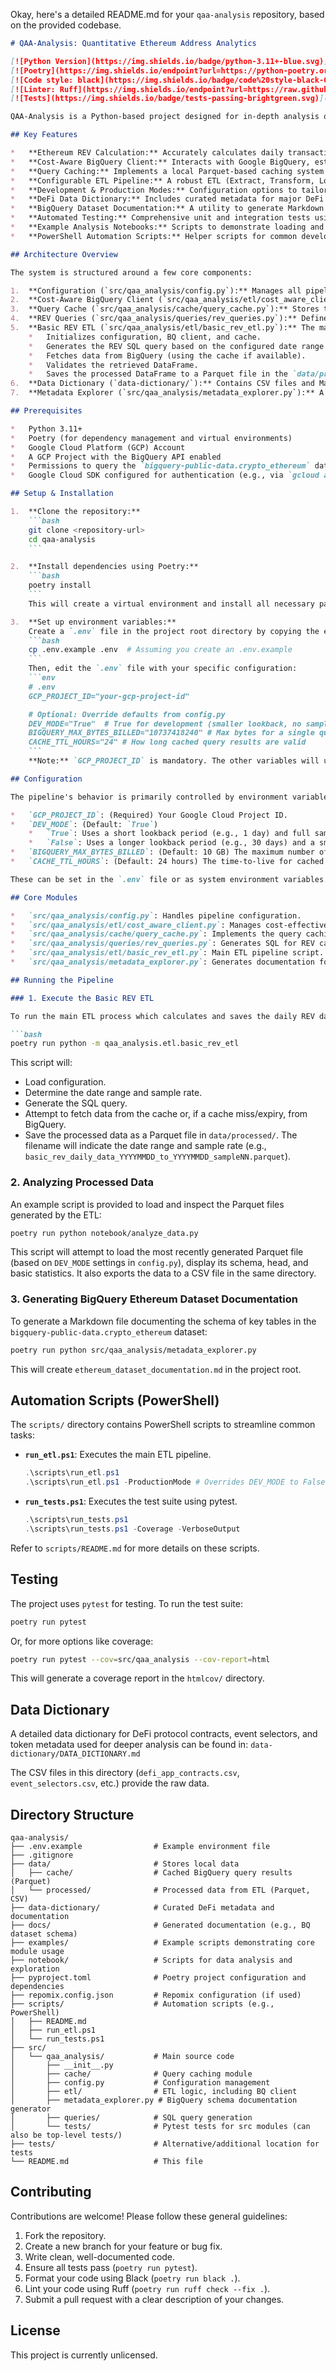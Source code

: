 Okay, here's a detailed README.md for your `qaa-analysis` repository, based on the provided codebase.

```markdown
# QAA-Analysis: Quantitative Ethereum Address Analytics

[![Python Version](https://img.shields.io/badge/python-3.11+-blue.svg)](https://www.python.org/downloads/)
[![Poetry](https://img.shields.io/endpoint?url=https://python-poetry.org/badge/v0.json)](https://python-poetry.org/)
[![Code style: black](https://img.shields.io/badge/code%20style-black-000000.svg)](https://github.com/psf/black)
[![Linter: Ruff](https://img.shields.io/endpoint?url=https://raw.githubusercontent.com/astral-sh/ruff/main/assets/badge/v2.json)](https://github.com/astral-sh/ruff)
[![Tests](https://img.shields.io/badge/tests-passing-brightgreen.svg)](#testing) <!-- TODO: Add actual test coverage badge if CI is set up -->

QAA-Analysis is a Python-based project designed for in-depth analysis of Ethereum blockchain data, with a primary focus on calculating transaction fee revenue ("REV") attributed to user addresses. It leverages Google BigQuery for data extraction, implements cost-aware querying and caching mechanisms, and provides a foundation for further quantitative analysis, potentially including DeFi user behavior and address clustering.

## Key Features

*   **Ethereum REV Calculation:** Accurately calculates daily transaction fee revenue (total, tips, and burned fees post-EIP-1559) per Ethereum address.
*   **Cost-Aware BigQuery Client:** Interacts with Google BigQuery, estimating query costs to prevent budget overruns and ensuring efficient data retrieval.
*   **Query Caching:** Implements a local Parquet-based caching system to store results of expensive BigQuery queries, reducing redundant API calls and costs.
*   **Configurable ETL Pipeline:** A robust ETL (Extract, Transform, Load) process to fetch, process, and store REV data.
*   **Development & Production Modes:** Configuration options to tailor data lookback periods, sampling rates, and other parameters for different environments.
*   **DeFi Data Dictionary:** Includes curated metadata for major DeFi protocols, contracts, event selectors, and tokens to support advanced on-chain analysis.
*   **BigQuery Dataset Documentation:** A utility to generate Markdown documentation for the `bigquery-public-data.crypto_ethereum` dataset schema.
*   **Automated Testing:** Comprehensive unit and integration tests using `pytest`.
*   **Example Analysis Notebooks:** Scripts to demonstrate loading and inspecting the processed data.
*   **PowerShell Automation Scripts:** Helper scripts for common development tasks like running the ETL pipeline and test suite.

## Architecture Overview

The system is structured around a few core components:

1.  **Configuration (`src/qaa_analysis/config.py`):** Manages all pipeline settings, including GCP project ID, BigQuery limits, cache TTL, and operational modes (Dev/Prod). Reads from a `.env` file.
2.  **Cost-Aware BigQuery Client (`src/qaa_analysis/etl/cost_aware_client.py`):** A wrapper around the Google BigQuery client that performs dry runs to estimate query costs and ensures queries stay within defined byte limits.
3.  **Query Cache (`src/qaa_analysis/cache/query_cache.py`):** Stores the results of BigQuery queries as Parquet files locally. If a query with the same parameters is run again within the TTL, the cached result is served, saving time and cost.
4.  **REV Queries (`src/qaa_analysis/queries/rev_queries.py`):** Defines the SQL queries used to extract and calculate REV metrics from the Ethereum `transactions` and `blocks` tables in BigQuery.
5.  **Basic REV ETL (`src/qaa_analysis/etl/basic_rev_etl.py`):** The main ETL script that orchestrates the process:
    *   Initializes configuration, BQ client, and cache.
    *   Generates the REV SQL query based on the configured date range and sample rate.
    *   Fetches data from BigQuery (using the cache if available).
    *   Validates the retrieved DataFrame.
    *   Saves the processed DataFrame to a Parquet file in the `data/processed/` directory.
6.  **Data Dictionary (`data-dictionary/`):** Contains CSV files and Markdown documentation detailing DeFi protocol contracts, event selectors, and token metadata, crucial for contextualizing on-chain activity.
7.  **Metadata Explorer (`src/qaa_analysis/metadata_explorer.py`):** A script to query BigQuery's `INFORMATION_SCHEMA` and generate documentation for the public Ethereum dataset.

## Prerequisites

*   Python 3.11+
*   Poetry (for dependency management and virtual environments)
*   Google Cloud Platform (GCP) Account
*   A GCP Project with the BigQuery API enabled
*   Permissions to query the `bigquery-public-data.crypto_ethereum` dataset
*   Google Cloud SDK configured for authentication (e.g., via `gcloud auth application-default login`) or a service account key.

## Setup & Installation

1.  **Clone the repository:**
    ```bash
    git clone <repository-url>
    cd qaa-analysis
    ```

2.  **Install dependencies using Poetry:**
    ```bash
    poetry install
    ```
    This will create a virtual environment and install all necessary packages.

3.  **Set up environment variables:**
    Create a `.env` file in the project root directory by copying the example:
    ```bash
    cp .env.example .env  # Assuming you create an .env.example
    ```
    Then, edit the `.env` file with your specific configuration:
    ```env
    # .env
    GCP_PROJECT_ID="your-gcp-project-id"

    # Optional: Override defaults from config.py
    DEV_MODE="True"  # True for development (smaller lookback, no sampling), False for production
    BIGQUERY_MAX_BYTES_BILLED="10737418240" # Max bytes for a single query (e.g., 10 GB)
    CACHE_TTL_HOURS="24" # How long cached query results are valid
    ```
    **Note:** `GCP_PROJECT_ID` is mandatory. The other variables will use defaults from `config.py` if not set.

## Configuration

The pipeline's behavior is primarily controlled by environment variables loaded via `src/qaa_analysis/config.py`. Key variables include:

*   `GCP_PROJECT_ID`: (Required) Your Google Cloud Project ID.
*   `DEV_MODE`: (Default: `True`)
    *   `True`: Uses a short lookback period (e.g., 1 day) and full sampling (1.0). Ideal for development and testing.
    *   `False`: Uses a longer lookback period (e.g., 30 days) and a smaller sample rate (e.g., 0.1 or 10%). Suitable for production runs.
*   `BIGQUERY_MAX_BYTES_BILLED`: (Default: 10 GB) The maximum number of bytes a single BigQuery query is allowed to process. The `CostAwareBigQueryClient` will prevent queries exceeding this.
*   `CACHE_TTL_HOURS`: (Default: 24 hours) The time-to-live for cached query results.

These can be set in the `.env` file or as system environment variables.

## Core Modules

*   `src/qaa_analysis/config.py`: Handles pipeline configuration.
*   `src/qaa_analysis/etl/cost_aware_client.py`: Manages cost-effective BigQuery interactions.
*   `src/qaa_analysis/cache/query_cache.py`: Implements the query caching logic.
*   `src/qaa_analysis/queries/rev_queries.py`: Generates SQL for REV calculation.
*   `src/qaa_analysis/etl/basic_rev_etl.py`: Main ETL pipeline script.
*   `src/qaa_analysis/metadata_explorer.py`: Generates documentation for the BigQuery Ethereum dataset.

## Running the Pipeline

### 1. Execute the Basic REV ETL

To run the main ETL process which calculates and saves the daily REV data:

```bash
poetry run python -m qaa_analysis.etl.basic_rev_etl
```

This script will:
*   Load configuration.
*   Determine the date range and sample rate.
*   Generate the SQL query.
*   Attempt to fetch data from the cache or, if a cache miss/expiry, from BigQuery.
*   Save the processed data as a Parquet file in `data/processed/`. The filename will indicate the date range and sample rate (e.g., `basic_rev_daily_data_YYYYMMDD_to_YYYYMMDD_sampleNN.parquet`).

### 2. Analyzing Processed Data

An example script is provided to load and inspect the Parquet files generated by the ETL:

```bash
poetry run python notebook/analyze_data.py
```
This script will attempt to load the most recently generated Parquet file (based on `DEV_MODE` settings in `config.py`), display its schema, head, and basic statistics. It also exports the data to a CSV file in the same directory.

### 3. Generating BigQuery Ethereum Dataset Documentation

To generate a Markdown file documenting the schema of key tables in the `bigquery-public-data.crypto_ethereum` dataset:

```bash
poetry run python src/qaa_analysis/metadata_explorer.py
```
This will create `ethereum_dataset_documentation.md` in the project root.

## Automation Scripts (PowerShell)

The `scripts/` directory contains PowerShell scripts to streamline common tasks:

*   **`run_etl.ps1`**: Executes the main ETL pipeline.
    ```powershell
    .\scripts\run_etl.ps1
    .\scripts\run_etl.ps1 -ProductionMode # Overrides DEV_MODE to False
    ```
*   **`run_tests.ps1`**: Executes the test suite using pytest.
    ```powershell
    .\scripts\run_tests.ps1
    .\scripts\run_tests.ps1 -Coverage -VerboseOutput
    ```
Refer to `scripts/README.md` for more details on these scripts.

## Testing

The project uses `pytest` for testing. To run the test suite:

```bash
poetry run pytest
```

Or, for more options like coverage:

```bash
poetry run pytest --cov=src/qaa_analysis --cov-report=html
```
This will generate a coverage report in the `htmlcov/` directory.

## Data Dictionary

A detailed data dictionary for DeFi protocol contracts, event selectors, and token metadata used for deeper analysis can be found in:
`data-dictionary/DATA_DICTIONARY.md`

The CSV files in this directory (`defi_app_contracts.csv`, `event_selectors.csv`, etc.) provide the raw data.

## Directory Structure

```
qaa-analysis/
├── .env.example                # Example environment file
├── .gitignore
├── data/                       # Stores local data
│   ├── cache/                  # Cached BigQuery query results (Parquet)
│   └── processed/              # Processed data from ETL (Parquet, CSV)
├── data-dictionary/            # Curated DeFi metadata and documentation
├── docs/                       # Generated documentation (e.g., BQ dataset schema)
├── examples/                   # Example scripts demonstrating core module usage
├── notebook/                   # Scripts for data analysis and exploration
├── pyproject.toml              # Poetry project configuration and dependencies
├── repomix.config.json         # Repomix configuration (if used)
├── scripts/                    # Automation scripts (e.g., PowerShell)
│   ├── README.md
│   ├── run_etl.ps1
│   └── run_tests.ps1
├── src/
│   └── qaa_analysis/           # Main source code
│       ├── __init__.py
│       ├── cache/              # Query caching module
│       ├── config.py           # Configuration management
│       ├── etl/                # ETL logic, including BQ client
│       ├── metadata_explorer.py # BigQuery schema documentation generator
│       ├── queries/            # SQL query generation
│       └── tests/              # Pytest tests for src modules (can also be top-level tests/)
├── tests/                      # Alternative/additional location for tests
└── README.md                   # This file
```

## Contributing

Contributions are welcome! Please follow these general guidelines:
1.  Fork the repository.
2.  Create a new branch for your feature or bug fix.
3.  Write clean, well-documented code.
4.  Ensure all tests pass (`poetry run pytest`).
5.  Format your code using Black (`poetry run black .`).
6.  Lint your code using Ruff (`poetry run ruff check --fix .`).
7.  Submit a pull request with a clear description of your changes.

## License

<!-- TODO: Add License if applicable, e.g., MIT -->
This project is currently unlicensed.
```